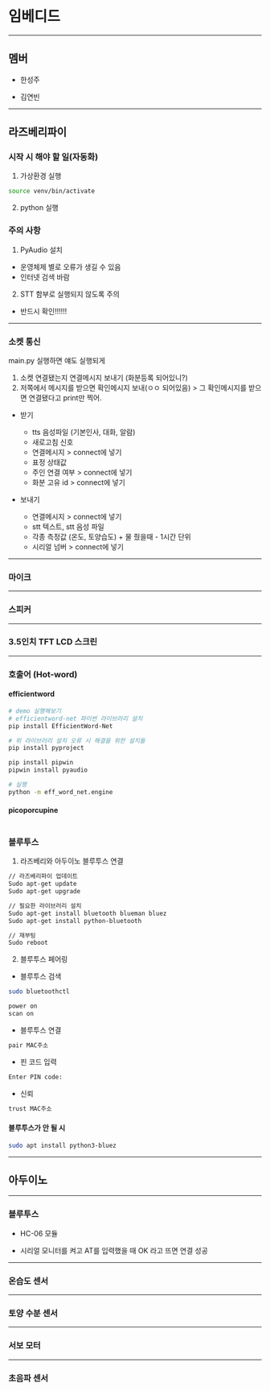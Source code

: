 # 임베디드

------

## 멤버

- 한성주

- 김연빈


----


## 라즈베리파이

### 시작 시 해야 할 일(자동화)

1. 가상환경 실행

```bash
source venv/bin/activate
```

2. python 실행


### 주의 사항

1. PyAudio 설치

- 운영체제 별로 오류가 생길 수 있음
- 인터넷 검색 바람

2. STT 함부로 실행되지 않도록 주의

- 반드시 확인!!!!!!

------

### 소켓 통신
main.py 실행하면 얘도 실행되게
1. 소켓 연결됐는지 연결메시지 보내기 (화분등록 되어있니?)
2. 저쪽에서 메시지를 받으면 확인메시지 보내(ㅇㅇ 되어있음) > 그 확인메시지를 받으면 연결됐다고 print만 찍어.

- 받기
    - tts 음성파일 (기본인사, 대화, 알람)
    - 새로고침 신호
    - 연결메시지 > connect에 넣기
    - 표정 상태값
    - 주인 연결 여부 > connect에 넣기
    - 화분 고유 id > connect에 넣기

- 보내기
    - 연결메시지 > connect에 넣기
    - stt 텍스트, stt 음성 파일
    - 각종 측정값 (온도, 토양습도) + 물 줬을때 - 1시간 단위
    - 시리얼 넘버 > connect에 넣기

----

### 마이크

-------

### 스피커

--------

### 3.5인치 TFT LCD 스크린 

---------

### 호출어 (Hot-word)
#### efficientword
```bash
# demo 실행해보기
# efficientword-net 파이썬 라이브러리 설치
pip install EfficientWord-Net

# 위 라이브러리 설치 오류 시 해결을 위한 설치들
pip install pyproject

pip install pipwin
pipwin install pyaudio

# 실행
python -m eff_word_net.engine
```
#### picoporcupine
```
```

### 블루투스

1. 라즈베리와 아두이노 블루투스 연결

```bash
// 라즈베리파이 업데이트
Sudo apt-get update
Sudo apt-get upgrade

// 필요한 라이브러리 설치
Sudo apt-get install bluetooth blueman bluez
Sudo apt-get install python-bluetooth

// 재부팅
Sudo reboot
```

2. 블루투스 페어링

- 블루투스 검색
```bash
sudo bluetoothctl

power on
scan on
```

- 블루투스 연결
```bash
pair MAC주소
```

- 핀 코드 입력
```bash
Enter PIN code:
```

- 신뢰
```bash
trust MAC주소
```

#### 블루투스가 안 될 시

```bash
sudo apt install python3-bluez
```

---------

## 아두이노

--------

### 블루투스

- HC-06 모듈

- 시리얼 모니터를 켜고 AT를 입력했을 때 OK 라고 뜨면 연결 성공

------

### 온습도 센서

-----

### 토양 수분 센서

------

### 서보 모터

-------

### 초음파 센서

